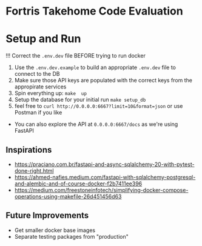 # Fortris Takehome Code Evaluation

# Setup and Run
!!! Correct the `.env.dev` file BEFORE trying to run docker
1. Use the `.env.dev.example` to build an appropriate `.env.dev` file to connect to the DB
2. Make sure those API keys are populated with the correct keys from the appropirate services
3. Spin everything up: `make  up`
4. Setup the database for your initial run `make setup_db`
5. feel free to `curl http://0.0.0.0:6667?limit=10&format=json` or use Postman if you like

* You can also explore the API at `0.0.0.0:6667/docs` as we're using FastAPI


## Inspirations
* https://praciano.com.br/fastapi-and-async-sqlalchemy-20-with-pytest-done-right.html
* https://ahmed-nafies.medium.com/fastapi-with-sqlalchemy-postgresql-and-alembic-and-of-course-docker-f2b7411ee396
* https://medium.com/freestoneinfotech/simplifying-docker-compose-operations-using-makefile-26d451456d63

## Future Improvements
* Get smaller docker base images
* Separate testing packages from "production"